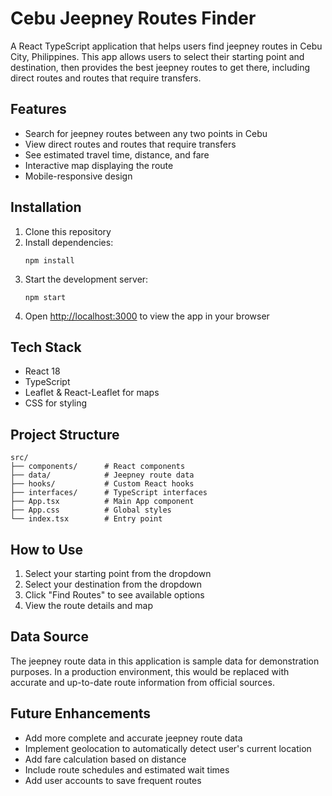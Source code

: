 # Cebu Jeepney Routes Finder

A React TypeScript application that helps users find jeepney routes in Cebu City, Philippines. This app allows users to select their starting point and destination, then provides the best jeepney routes to get there, including direct routes and routes that require transfers.

## Features

- Search for jeepney routes between any two points in Cebu
- View direct routes and routes that require transfers
- See estimated travel time, distance, and fare
- Interactive map displaying the route
- Mobile-responsive design

## Installation

1. Clone this repository
2. Install dependencies:
   ```
   npm install
   ```
3. Start the development server:
   ```
   npm start
   ```
4. Open [http://localhost:3000](http://localhost:3000) to view the app in your browser

## Tech Stack

- React 18
- TypeScript
- Leaflet & React-Leaflet for maps
- CSS for styling

## Project Structure

```
src/
├── components/      # React components
├── data/            # Jeepney route data
├── hooks/           # Custom React hooks
├── interfaces/      # TypeScript interfaces
├── App.tsx          # Main App component
├── App.css          # Global styles
└── index.tsx        # Entry point
```

## How to Use

1. Select your starting point from the dropdown
2. Select your destination from the dropdown
3. Click "Find Routes" to see available options
4. View the route details and map

## Data Source

The jeepney route data in this application is sample data for demonstration purposes. In a production environment, this would be replaced with accurate and up-to-date route information from official sources.

## Future Enhancements

- Add more complete and accurate jeepney route data
- Implement geolocation to automatically detect user's current location
- Add fare calculation based on distance
- Include route schedules and estimated wait times
- Add user accounts to save frequent routes

